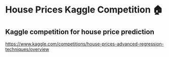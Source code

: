 # House Prices Kaggle Competition 🏠

## Kaggle competition for house price prediction 
https://www.kaggle.com/competitions/house-prices-advanced-regression-techniques/overview
